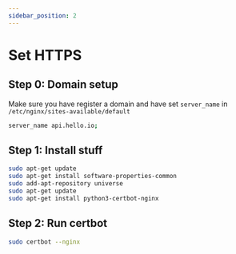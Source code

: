 ```yaml
---
sidebar_position: 2
---
```


# Set HTTPS

## Step 0: Domain setup
Make sure you have register a domain and have set `server_name` in `/etc/nginx/sites-available/default`
```bash title="/etc/nginx/sites-available/default"
server_name api.hello.io;
```

## Step 1: Install stuff
```bash
sudo apt-get update
sudo apt-get install software-properties-common
sudo add-apt-repository universe
sudo apt-get update
sudo apt-get install python3-certbot-nginx
```

## Step 2: Run certbot
```bash
sudo certbot --nginx
```


